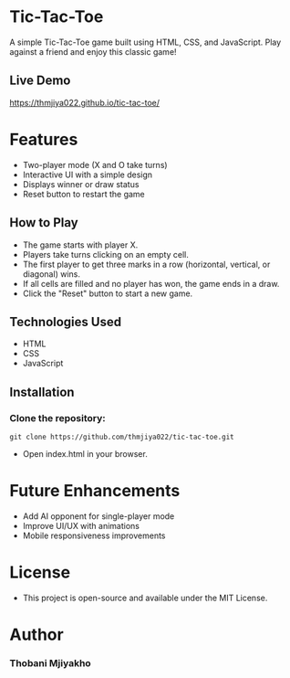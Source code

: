 # Tic-Tac-Toe

A simple Tic-Tac-Toe game built using HTML, CSS, and JavaScript. Play against a friend and enjoy this classic game!

## Live Demo
https://thmjiya022.github.io/tic-tac-toe/

# Features

- Two-player mode (X and O take turns)
- Interactive UI with a simple design
- Displays winner or draw status
- Reset button to restart the game

## How to Play

- The game starts with player X.
- Players take turns clicking on an empty cell.
- The first player to get three marks in a row (horizontal, vertical, or diagonal) wins.
- If all cells are filled and no player has won, the game ends in a draw.
- Click the "Reset" button to start a new game.

## Technologies Used

- HTML
- CSS
- JavaScript

## Installation

### Clone the repository:
```
git clone https://github.com/thmjiya022/tic-tac-toe.git
```

- Open index.html in your browser.

# Future Enhancements

- Add AI opponent for single-player mode
- Improve UI/UX with animations
- Mobile responsiveness improvements

# License
- This project is open-source and available under the MIT License.

# Author
### Thobani Mjiyakho

